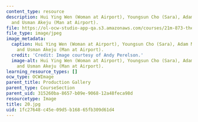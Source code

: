 ```yaml
---
content_type: resource
description: Hui Ying Wen (Woman at Airport), Youngsun Cho (Sara), Adam Miller (Lowell),
  and Usman Akeju (Man at Airport).
file: https://ol-ocw-studio-app-qa.s3.amazonaws.com/courses/21m-873-theater-arts-topics-fall-2004-january-iap-2005/1fc27648c45e09d5b16865fb309d61d4_20.jpg
file_type: image/jpeg
image_metadata:
  caption: Hui Ying Wen (Woman at Airport), Youngsun Cho (Sara), Adam Miller (Lowell),
    and Usman Akeju (Man at Airport).
  credit: 'Credit: Image courtesy of Andy Perelson.'
  image-alt: Hui Ying Wen (Woman at Airport), Youngsun Cho (Sara), Adam Miller (Lowell),
    and Usman Akeju (Man at Airport).
learning_resource_types: []
ocw_type: OCWImage
parent_title: Production Gallery
parent_type: CourseSection
parent_uid: 315260ba-8657-b09e-9068-12a48feca98d
resourcetype: Image
title: 20.jpg
uid: 1fc27648-c45e-09d5-b168-65fb309d61d4
---
```

